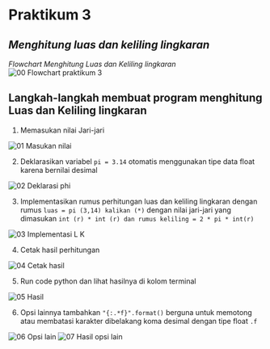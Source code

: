 # Praktikum 3

*Menghitung luas dan keliling lingkaran*
-----------------------------------------------------

*Flowchart Menghitung Luas dan Keliling lingkaran*
![00  Flowchart praktikum 3](https://user-images.githubusercontent.com/115614668/198234232-37ab2dd5-a350-4d53-b5d5-75433db7a2e7.png)

Langkah-langkah membuat program menghitung Luas dan Keliling lingkaran
-----------------------------------------------------

1. Memasukan nilai Jari-jari  

![01  Masukan nilai](https://user-images.githubusercontent.com/115614668/198234238-a693ecfe-22e6-45e8-9b65-ed877457c190.png)

2. Deklarasikan variabel `pi = 3.14` otomatis menggunakan tipe data float karena bernilai desimal

![02  Deklarasi phi](https://user-images.githubusercontent.com/115614668/198234242-aeec13af-4b1f-46a7-93ad-95ac9cd261e3.png)

3. Implementasikan rumus perhitungan luas dan keliling lingkaran dengan rumus `luas = pi (3,14) kalikan (*)` dengan nilai jari-jari yang dimasukan `int (r) * int (r) dan rumus keliling = 2 * pi * int(r)`

![03  Implementasi L K](https://user-images.githubusercontent.com/115614668/198234244-481fd733-1a1f-42ff-ada0-0babf2f794e4.png)

4. Cetak hasil perhitungan

![04  Cetak hasil](https://user-images.githubusercontent.com/115614668/198234248-314a6e56-81fc-409d-9f8c-e6e787159875.png)

5. Run code python dan lihat hasilnya di kolom terminal

![05  Hasil](https://user-images.githubusercontent.com/115614668/198234253-006362cd-3437-4500-9a15-4f7194f4be84.png)

6. Opsi lainnya tambahkan `"{:.*f}".format()` berguna untuk memotong atau membatasi karakter dibelakang koma desimal dengan tipe float `.f`

![06  Opsi lain](https://user-images.githubusercontent.com/115614668/198234256-f204fb00-099f-49a6-b7ff-98e001446242.png)
![07  Hasil opsi lain](https://user-images.githubusercontent.com/115614668/198234261-4503135a-7c64-46df-a599-5772827ea4e3.png)